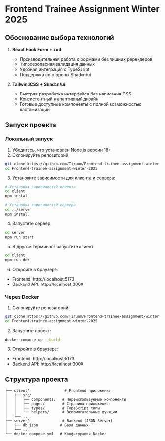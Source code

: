 # Frontend Trainee Assignment Winter 2025

## Обоснование выбора технологий

1. **React Hook Form + Zod**:
   - Производительная работа с формами без лишних ререндеров
   - Типобезопасная валидация данных
   - Удобная интеграция с TypeScript
   - Поддержка со стороны Shadcn/ui

2. **TailwindCSS + Shadcn/ui**:
   - Быстрая разработка интерфейса без написания CSS
   - Консистентный и апаптивный дизайн
   - Готовые доступные компоненты с полной возможностью кастомизации

## Запуск проекта

### Локальный запуск

1. Убедитесь, что установлен Node.js версии 18+
2. Склонируйте репозиторий
```bash
git clone https://github.com/Tiruum/Frontend-trainee-assignment-winter-2025.git
cd Frontend-trainee-assignment-winter-2025
```
3. Установите зависимости для клиента и сервера:
```bash
# Установка зависимостей клиента
cd client
npm install

# Установка зависимостей сервера
cd ../server
npm install
```

4. Запустите сервер:
```bash
cd server
npm run start
```

5. В другом терминале запустите клиент:
```bash
cd client
npm run dev
```

6. Откройте в браузере:
- Frontend: http://localhost:5173
- Backend API: http://localhost:3000

### Через Docker

1. Склонируйте репозиторий:
```bash
git clone https://github.com/Tiruum/Frontend-trainee-assignment-winter-2025.git
cd Frontend-trainee-assignment-winter-2025
```

2. Запустите проект:
```bash
docker-compose up --build
```

3. Откройте в браузере:
- Frontend: http://localhost:5173
- Backend API: http://localhost:3000

## Структура проекта

```
├── client/                # Frontend приложение
│   ├── src/
│   │   ├── components/   # Переиспользуемые компоненты
│   │   ├── pages/        # Страницы приложения
│   │   ├── types/        # TypeScript типы
│   │   └── helpers/      # Вспомогательные функции
│   └── ...
├── server/               # Backend (JSON Server)
│   ├── db.json          # База данных
│   └── ...
└── docker-compose.yml   # Конфигурация Docker
```
